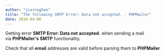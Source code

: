```yaml
---
author: "icarnaghan"
title: "The following SMTP Error: Data not accepted. - PHPMailer"
date: 2018-04-06
---
```


Getting error **SMTP Error: Data not accepted.** when sending a mail via **PHPMailer's SMTP** functionality.

Check that all **email** addresses are valid before parsing them to **PHPMailer**
